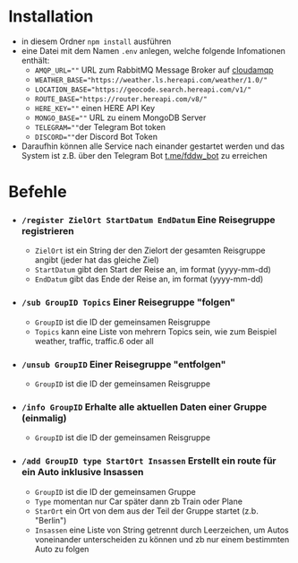 # Installation

* in diesem Ordner `npm install` ausführen
* eine Datei mit dem Namen `.env` anlegen, welche folgende Infomationen enthält:
  * `AMQP_URL=""` URL zum RabbitMQ Message Broker auf [cloudamqp](https://www.cloudamqp.com/)
  * `WEATHER_BASE="https://weather.ls.hereapi.com/weather/1.0/"`
  * `LOCATION_BASE="https://geocode.search.hereapi.com/v1/"`
  * `ROUTE_BASE="https://router.hereapi.com/v8/"`
  * `HERE_KEY=""` einen HERE API Key
  * `MONGO_BASE=""` URL zu einem MongoDB Server
  * `TELEGRAM=""`der Telegram Bot token
  * `DISCORD=""`der Discord Bot Token
* Daraufhin können alle Service nach einander gestartet werden und das System ist z.B. über den Telegram Bot [t.me/fddw_bot](t.me/fddw_bot) zu erreichen

# Befehle
* ### `/register ZielOrt StartDatum EndDatum` Eine Reisegruppe registrieren
  * `ZielOrt` ist ein String der den Zielort der gesamten Reisgruppe angibt (jeder hat das gleiche Ziel)
  * `StartDatum` gibt den Start der Reise an, im format (yyyy-mm-dd)
  * `EndDatum` gibt das Ende der Reise an, im format (yyyy-mm-dd)
* ### `/sub GroupID Topics` Einer Reisegruppe "folgen"
  * `GroupID` ist die ID der gemeinsamen Reisgruppe
  * `Topics` kann eine Liste von mehrern Topics sein, wie zum Beispiel weather, traffic, traffic.6 oder all
* ### `/unsub GroupID` Einer Reisegruppe "entfolgen"
  * `GroupID` ist die ID der gemeinsamen Reisgruppe
* ### `/info GroupID` Erhalte alle aktuellen Daten einer Gruppe (einmalig)
  * `GroupID` ist die ID der gemeinsamen Reisgruppe
* ### `/add GroupID type StartOrt Insassen` Erstellt ein route für ein Auto inklusive Insassen
  * `GroupID` ist die ID der gemeinsamen Gruppe
  * `Type` momentan nur Car später dann zb Train oder Plane
  * `StarOrt` ein Ort von dem aus der Teil der Gruppe startet (z.b. "Berlin")
  * `Insassen` eine Liste von String getrennt durch Leerzeichen, um Autos voneinander unterscheiden zu können und zb nur einem bestimmten Auto zu folgen
